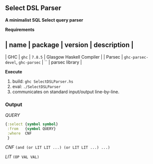 ## Select DSL Parser
__A minimalist SQL Select query parser__

**Requirements**

| name | package | version | description |
-------------------
| GHC | `ghc` | `7.8.5` | Glasgow Haskell Compiler                 |
| Parsec | `ghc-parsec-devel`, `ghc-parsec` | `` | parsec library  |

**Execute**
1. build: `ghc SelectDSLParser.hs`
2. eval: `./SelectDSLParser`
3. communicates on standard input/output line-by-line.

### Output

*QUERY*
```Clojure
{:select {symbol symbol}
 :from   {symbol QUERY}
 :where  CNF
 }
```

*CNF*
`(and (or LIT LIT ...) (or LIT LIT ...) ...)`

*LIT*
`(OP VAL VAL)`
